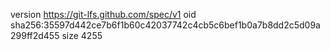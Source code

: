 version https://git-lfs.github.com/spec/v1
oid sha256:35597d442ce7b6f1b60c42037742c4cb5c6bef1b0a7b8dd2c5d09a299ff2d455
size 4255
